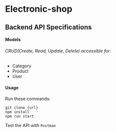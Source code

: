 # Electronic-shop
## Backend API Specifications

#### Models
###### CRUD(Create, Read, Update, Delete) accessible for:
- Category
- Product
- User

#### Usage
Run these commands:
```
git clone {url}
npm install
npm run start
```
Test the API with `Postman`

 
